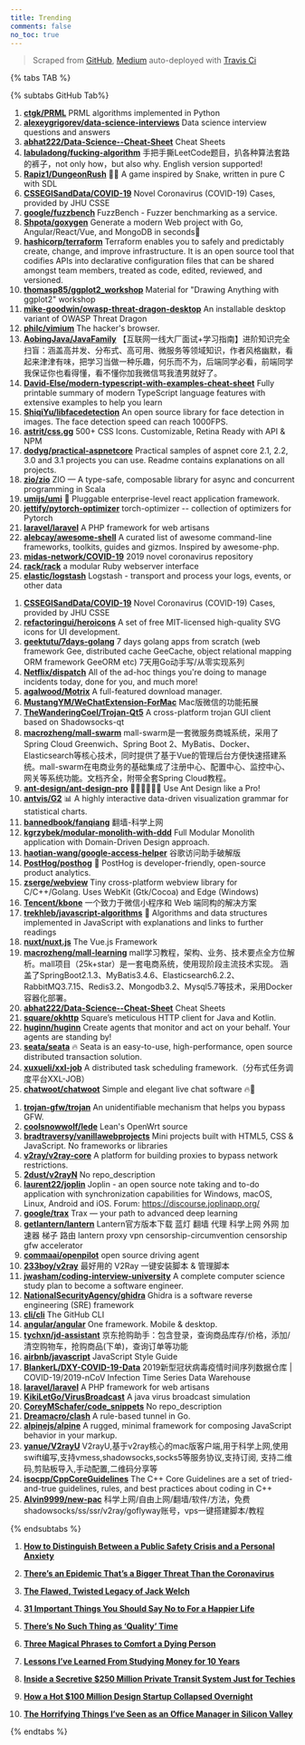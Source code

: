 ```yaml
---
title: Trending
comments: false
no_toc: true
---
```


> Scraped from [GitHub](https://github.com/trending), [Medium](https://medium.com/topic/popular)
auto-deployed with [Travis Ci](https://travis-ci.org/)

{% tabs TAB %}
<!-- tab GitHub -->
{% subtabs GitHub Tab%}
<!-- tab Daily -->
1. [**ctgk/PRML**](https://github.com/ctgk/PRML)
PRML algorithms implemented in Python
2. [**alexeygrigorev/data-science-interviews**](https://github.com/alexeygrigorev/data-science-interviews)
Data science interview questions and answers
3. [**abhat222/Data-Science--Cheat-Sheet**](https://github.com/abhat222/Data-Science--Cheat-Sheet)
Cheat Sheets
4. [**labuladong/fucking-algorithm**](https://github.com/labuladong/fucking-algorithm)
手把手撕LeetCode题目，扒各种算法套路的裤子，not only how，but also why. English version supported!
5. [**Rapiz1/DungeonRush**](https://github.com/Rapiz1/DungeonRush)
👾🐍 A game inspired by Snake, written in pure C with SDL
6. [**CSSEGISandData/COVID-19**](https://github.com/CSSEGISandData/COVID-19)
Novel Coronavirus (COVID-19) Cases, provided by JHU CSSE
7. [**google/fuzzbench**](https://github.com/google/fuzzbench)
FuzzBench - Fuzzer benchmarking as a service.
8. [**Shpota/goxygen**](https://github.com/Shpota/goxygen)
Generate a modern Web project with Go, Angular/React/Vue, and MongoDB in seconds🚀
9. [**hashicorp/terraform**](https://github.com/hashicorp/terraform)
Terraform enables you to safely and predictably create, change, and improve infrastructure. It is an open source tool that codifies APIs into declarative configuration files that can be shared amongst team members, treated as code, edited, reviewed, and versioned.
10. [**thomasp85/ggplot2_workshop**](https://github.com/thomasp85/ggplot2_workshop)
Material for "Drawing Anything with ggplot2" workshop
11. [**mike-goodwin/owasp-threat-dragon-desktop**](https://github.com/mike-goodwin/owasp-threat-dragon-desktop)
An installable desktop variant of OWASP Threat Dragon
12. [**philc/vimium**](https://github.com/philc/vimium)
The hacker's browser.
13. [**AobingJava/JavaFamily**](https://github.com/AobingJava/JavaFamily)
【互联网一线大厂面试+学习指南】进阶知识完全扫盲：涵盖高并发、分布式、高可用、微服务等领域知识，作者风格幽默，看起来津津有味，把学习当做一种乐趣，何乐而不为，后端同学必看，前端同学我保证你也看得懂，看不懂你加我微信骂我渣男就好了。
14. [**David-Else/modern-typescript-with-examples-cheat-sheet**](https://github.com/David-Else/modern-typescript-with-examples-cheat-sheet)
Fully printable summary of modern TypeScript language features with extensive examples to help you learn
15. [**ShiqiYu/libfacedetection**](https://github.com/ShiqiYu/libfacedetection)
An open source library for face detection in images. The face detection speed can reach 1000FPS.
16. [**astrit/css.gg**](https://github.com/astrit/css.gg)
500+ CSS Icons. Customizable, Retina Ready with API & NPM
17. [**dodyg/practical-aspnetcore**](https://github.com/dodyg/practical-aspnetcore)
Practical samples of aspnet core 2.1, 2.2, 3.0 and 3.1 projects you can use. Readme contains explanations on all projects.
18. [**zio/zio**](https://github.com/zio/zio)
ZIO — A type-safe, composable library for async and concurrent programming in Scala
19. [**umijs/umi**](https://github.com/umijs/umi)
🌋 Pluggable enterprise-level react application framework.
20. [**jettify/pytorch-optimizer**](https://github.com/jettify/pytorch-optimizer)
torch-optimizer -- collection of optimizers for Pytorch
21. [**laravel/laravel**](https://github.com/laravel/laravel)
A PHP framework for web artisans
22. [**alebcay/awesome-shell**](https://github.com/alebcay/awesome-shell)
A curated list of awesome command-line frameworks, toolkits, guides and gizmos. Inspired by awesome-php.
23. [**midas-network/COVID-19**](https://github.com/midas-network/COVID-19)
2019 novel coronavirus repository
24. [**rack/rack**](https://github.com/rack/rack)
a modular Ruby webserver interface
25. [**elastic/logstash**](https://github.com/elastic/logstash)
Logstash - transport and process your logs, events, or other data
<!-- endtab -->
<!-- tab Weekly -->
1. [**CSSEGISandData/COVID-19**](https://github.com/CSSEGISandData/COVID-19)
Novel Coronavirus (COVID-19) Cases, provided by JHU CSSE
2. [**refactoringui/heroicons**](https://github.com/refactoringui/heroicons)
A set of free MIT-licensed high-quality SVG icons for UI development.
3. [**geektutu/7days-golang**](https://github.com/geektutu/7days-golang)
7 days golang apps from scratch (web framework Gee, distributed cache GeeCache, object relational mapping ORM framework GeeORM etc) 7天用Go动手写/从零实现系列
4. [**Netflix/dispatch**](https://github.com/Netflix/dispatch)
All of the ad-hoc things you're doing to manage incidents today, done for you, and much more!
5. [**agalwood/Motrix**](https://github.com/agalwood/Motrix)
A full-featured download manager.
6. [**MustangYM/WeChatExtension-ForMac**](https://github.com/MustangYM/WeChatExtension-ForMac)
Mac版微信的功能拓展
7. [**TheWanderingCoel/Trojan-Qt5**](https://github.com/TheWanderingCoel/Trojan-Qt5)
A cross-platform trojan GUI client based on Shadowsocks-qt
8. [**macrozheng/mall-swarm**](https://github.com/macrozheng/mall-swarm)
mall-swarm是一套微服务商城系统，采用了 Spring Cloud Greenwich、Spring Boot 2、MyBatis、Docker、Elasticsearch等核心技术，同时提供了基于Vue的管理后台方便快速搭建系统。mall-swarm在电商业务的基础集成了注册中心、配置中心、监控中心、网关等系统功能。文档齐全，附带全套Spring Cloud教程。
9. [**ant-design/ant-design-pro**](https://github.com/ant-design/ant-design-pro)
👨🏻‍💻👩🏻‍💻 Use Ant Design like a Pro!
10. [**antvis/G2**](https://github.com/antvis/G2)
📊 A highly interactive data-driven visualization grammar for statistical charts.
11. [**bannedbook/fanqiang**](https://github.com/bannedbook/fanqiang)
翻墙-科学上网
12. [**kgrzybek/modular-monolith-with-ddd**](https://github.com/kgrzybek/modular-monolith-with-ddd)
Full Modular Monolith application with Domain-Driven Design approach.
13. [**haotian-wang/google-access-helper**](https://github.com/haotian-wang/google-access-helper)
谷歌访问助手破解版
14. [**PostHog/posthog**](https://github.com/PostHog/posthog)
🦔 PostHog is developer-friendly, open-source product analytics.
15. [**zserge/webview**](https://github.com/zserge/webview)
Tiny cross-platform webview library for C/C++/Golang. Uses WebKit (Gtk/Cocoa) and Edge (Windows)
16. [**Tencent/kbone**](https://github.com/Tencent/kbone)
一个致力于微信小程序和 Web 端同构的解决方案
17. [**trekhleb/javascript-algorithms**](https://github.com/trekhleb/javascript-algorithms)
📝 Algorithms and data structures implemented in JavaScript with explanations and links to further readings
18. [**nuxt/nuxt.js**](https://github.com/nuxt/nuxt.js)
The Vue.js Framework
19. [**macrozheng/mall-learning**](https://github.com/macrozheng/mall-learning)
mall学习教程，架构、业务、技术要点全方位解析。mall项目（25k+star）是一套电商系统，使用现阶段主流技术实现。 涵盖了SpringBoot2.1.3、MyBatis3.4.6、Elasticsearch6.2.2、RabbitMQ3.7.15、Redis3.2、Mongodb3.2、Mysql5.7等技术，采用Docker容器化部署。
20. [**abhat222/Data-Science--Cheat-Sheet**](https://github.com/abhat222/Data-Science--Cheat-Sheet)
Cheat Sheets
21. [**square/okhttp**](https://github.com/square/okhttp)
Square’s meticulous HTTP client for Java and Kotlin.
22. [**huginn/huginn**](https://github.com/huginn/huginn)
Create agents that monitor and act on your behalf. Your agents are standing by!
23. [**seata/seata**](https://github.com/seata/seata)
🔥 Seata is an easy-to-use, high-performance, open source distributed transaction solution.
24. [**xuxueli/xxl-job**](https://github.com/xuxueli/xxl-job)
A distributed task scheduling framework.（分布式任务调度平台XXL-JOB）
25. [**chatwoot/chatwoot**](https://github.com/chatwoot/chatwoot)
Simple and elegant live chat software 🔥💬
<!-- endtab -->
<!-- tab Monthly -->
1. [**trojan-gfw/trojan**](https://github.com/trojan-gfw/trojan)
An unidentifiable mechanism that helps you bypass GFW.
2. [**coolsnowwolf/lede**](https://github.com/coolsnowwolf/lede)
Lean's OpenWrt source
3. [**bradtraversy/vanillawebprojects**](https://github.com/bradtraversy/vanillawebprojects)
Mini projects built with HTML5, CSS & JavaScript. No frameworks or libraries
4. [**v2ray/v2ray-core**](https://github.com/v2ray/v2ray-core)
A platform for building proxies to bypass network restrictions.
5. [**2dust/v2rayN**](https://github.com/2dust/v2rayN)
No repo_description
6. [**laurent22/joplin**](https://github.com/laurent22/joplin)
Joplin - an open source note taking and to-do application with synchronization capabilities for Windows, macOS, Linux, Android and iOS. Forum: https://discourse.joplinapp.org/
7. [**google/trax**](https://github.com/google/trax)
Trax — your path to advanced deep learning
8. [**getlantern/lantern**](https://github.com/getlantern/lantern)
Lantern官方版本下载 蓝灯 翻墙 代理 科学上网 外网 加速器 梯子 路由 lantern proxy vpn censorship-circumvention censorship gfw accelerator
9. [**commaai/openpilot**](https://github.com/commaai/openpilot)
open source driving agent
10. [**233boy/v2ray**](https://github.com/233boy/v2ray)
最好用的 V2Ray 一键安装脚本 & 管理脚本
11. [**jwasham/coding-interview-university**](https://github.com/jwasham/coding-interview-university)
A complete computer science study plan to become a software engineer.
12. [**NationalSecurityAgency/ghidra**](https://github.com/NationalSecurityAgency/ghidra)
Ghidra is a software reverse engineering (SRE) framework
13. [**cli/cli**](https://github.com/cli/cli)
The GitHub CLI
14. [**angular/angular**](https://github.com/angular/angular)
One framework. Mobile & desktop.
15. [**tychxn/jd-assistant**](https://github.com/tychxn/jd-assistant)
京东抢购助手：包含登录，查询商品库存/价格，添加/清空购物车，抢购商品(下单)，查询订单等功能
16. [**airbnb/javascript**](https://github.com/airbnb/javascript)
JavaScript Style Guide
17. [**BlankerL/DXY-COVID-19-Data**](https://github.com/BlankerL/DXY-COVID-19-Data)
2019新型冠状病毒疫情时间序列数据仓库 | COVID-19/2019-nCoV Infection Time Series Data Warehouse
18. [**laravel/laravel**](https://github.com/laravel/laravel)
A PHP framework for web artisans
19. [**KikiLetGo/VirusBroadcast**](https://github.com/KikiLetGo/VirusBroadcast)
A java virus broadcast simulation
20. [**CoreyMSchafer/code_snippets**](https://github.com/CoreyMSchafer/code_snippets)
No repo_description
21. [**Dreamacro/clash**](https://github.com/Dreamacro/clash)
A rule-based tunnel in Go.
22. [**alpinejs/alpine**](https://github.com/alpinejs/alpine)
A rugged, minimal framework for composing JavaScript behavior in your markup.
23. [**yanue/V2rayU**](https://github.com/yanue/V2rayU)
V2rayU,基于v2ray核心的mac版客户端,用于科学上网,使用swift编写,支持vmess,shadowsocks,socks5等服务协议,支持订阅, 支持二维码,剪贴板导入,手动配置,二维码分享等
24. [**isocpp/CppCoreGuidelines**](https://github.com/isocpp/CppCoreGuidelines)
The C++ Core Guidelines are a set of tried-and-true guidelines, rules, and best practices about coding in C++
25. [**Alvin9999/new-pac**](https://github.com/Alvin9999/new-pac)
科学上网/自由上网/翻墙/软件/方法，免费shadowsocks/ss/ssr/v2ray/goflyway账号，vps一键搭建脚本/教程
<!-- endtab -->
{% endsubtabs %}
<!-- endtab --><!-- tab Medium -->
1. [**How to Distinguish Between a Public Safety Crisis and a Personal Anxiety**](https://forge.medium.com/how-to-distinguish-between-a-public-safety-crisis-and-a-personal-anxiety-a03e6bb79f59?source=topic_page---------------------------20)

2. [**There’s an Epidemic That’s a Bigger Threat Than the Coronavirus**](https://heated.medium.com/theres-an-epidemic-that-s-a-bigger-threat-than-the-coronavirus-ce6e0697185b?source=topic_page---------0------------------1)

3. [**The Flawed, Twisted Legacy of Jack Welch**](https://marker.medium.com/the-flawed-twisted-legacy-of-jack-welch-105b36ff1521?source=topic_page---------1------------------1)

4. [**31 Important Things You Should Say No to For a Happier Life**](https://forge.medium.com/31-important-things-you-should-say-no-to-for-a-happier-life-a34a1e947579?source=topic_page---------2------------------1)

5. [**There’s No Such Thing as ‘Quality’ Time**](https://forge.medium.com/theres-no-such-thing-as-quality-time-58db618c099d?source=topic_page---------4------------------1)

6. [**Three Magical Phrases to Comfort a Dying Person**](https://humanparts.medium.com/three-magic-phrases-to-say-to-a-dying-person-2091872bd487?source=topic_page---------5------------------1)

7. [**Lessons I’ve Learned From Studying Money for 10 Years**](https://medium.com/swlh/lessons-ive-learned-from-studying-money-for-10-years-50ca03854887?source=topic_page---------6------------------1)

8. [**Inside a Secretive $250 Million Private Transit System Just for Techies**](https://onezero.medium.com/only-the-elite-have-nice-commutes-in-silicon-valley-8b2761863925?source=topic_page---------7------------------1)

9. [**How a Hot $100 Million Design Startup Collapsed Overnight**](https://marker.medium.com/how-homepolishs-extremely-instagrammable-house-of-cards-came-tumbling-down-d7a7d1780ddc?source=topic_page---------8------------------1)

10. [**The Horrifying Things I’ve Seen as an Office Manager in Silicon Valley**](https://thebolditalic.com/the-horrifying-things-ive-seen-as-an-office-manager-in-silicon-valley-8b572c6a7c72?source=topic_page---------9------------------1)

<!-- endtab -->
{% endtabs %}
